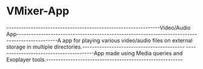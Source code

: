 # VMixer-App
---------------------------------------------------------------Video/Audio App--------------------------------------------------------------------------
---------------------A app for playing various video/audio files on external storage in multiple directories.------------------------------------------
----------------------------------------App made using Media queries and Exoplayer tools.--------------------------------------------------------
